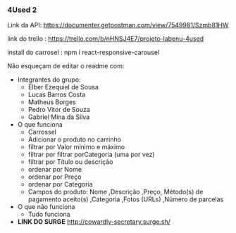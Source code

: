 ### 4Used 2
Link da API: https://documenter.getpostman.com/view/7549981/Szmb81HW

link do trello : https://trello.com/b/nHNSJ4E7/projeto-labenu-4used

install do carrosel : npm i react-responsive-carousel


Não esqueçam de editar o readme com: 
- Integrantes do grupo:
    - Elber Ezequiel de Sousa
    - Lucas Barros Costa
    - Matheus Borges
    - Pedro Vitor de Souza
    - Gabriel Mina da Silva
- O que funciona
    - Carrossel
    - Adicionar o produto no carrinho
    - filtrar por Valor mínimo e máximo
    - filtrar por filtrar porCategoria (uma por vez)
    - filtrar por Título ou descrição
    - ordenar por Nome
    - ordenar por Preço
    - ordenar por Categoria
    - Campos do produto: Nome ,Descrição ,Preço, Método(s) de pagamento aceito(s) ,Categoria ,Fotos (URLs) ,Número de parcelas
- O que não funciona
    - Tudo funciona
- **LINK DO SURGE**
    http://cowardly-secretary.surge.sh/
